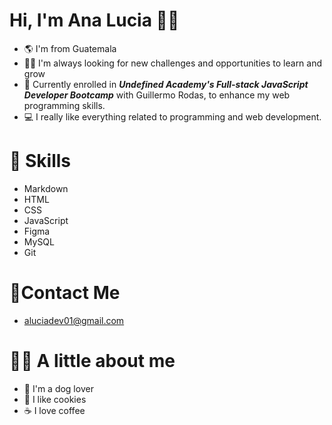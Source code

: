 # Hi, I'm Ana Lucia 👋😃
 
 - 🌎 I'm from Guatemala
 - 👩‍🎓 I'm always looking for new challenges and opportunities to learn and grow
 - 🌱 Currently enrolled in **_Undefined Academy's Full-stack JavaScript Developer Bootcamp_** with Guillermo Rodas, to enhance my web programming skills.
 - 💻 I really like everything related to programming and web development.

# 🧰 Skills
 + Markdown
 + HTML
 + CSS
 + JavaScript
 + Figma
 + MySQL
 + Git

# 📱Contact Me
 + aluciadev01@gmail.com

# 👩‍💻 A little about me
 + 🐶 I'm a dog lover
 + 🍪 I like cookies
 + ☕ I love coffee
  
